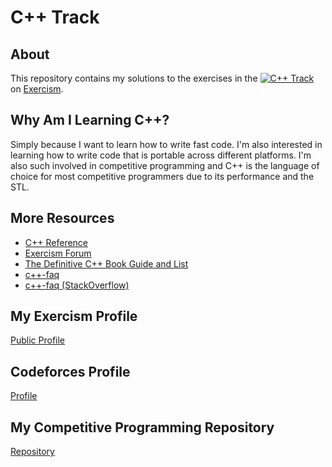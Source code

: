# C++ Track

## About

This repository contains my solutions to the exercises in the
[![C++ Track](https://img.shields.io/badge/C++Track%20-%2300599C.svg?style=flat&logo=c%2B%2B&logoColor=white)](https://exercism.org/tracks/cpp) on [Exercism](https://exercism.org/).

## Why Am I Learning C++?

Simply because I want to learn how to write fast code. I'm also
interested in learning how to write code that is portable across
different platforms.
I'm also such involved in competitive programming and C++ is the
language of choice for most competitive programmers due to its
performance and the STL.

## More Resources

- [C++ Reference](https://en.cppreference.com/w/)
- [Exercism Forum](https://forum.exercism.org/c/programming/cpp/78)
- [The Definitive C++ Book Guide and List](https://stackoverflow.com/questions/388242/the-definitive-c-book-guide-and-list)
- [c++-faq](https://isocpp.org/faq)
- [c++-faq (StackOverflow)](https://stackoverflow.com/tags/c%2b%2b-faq/info)

## My Exercism Profile

[Public Profile](https://exercism.org/profiles/jamerrq)

## Codeforces Profile

[Profile](https://codeforces.com/profile/jamerrq)

## My Competitive Programming Repository

[Repository](https://github.com/jamerrq/cp2023)
